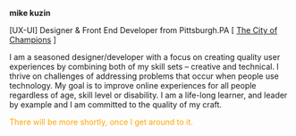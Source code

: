 
__mike kuzin__

[UX-UI] Designer & Front End Developer from Pittsburgh.PA [ [The City of Champions](http://en.wikipedia.org/wiki/Pittsburgh) ]

<p class="desc">
I am a seasoned designer/developer with a focus on creating quality user experiences by combining both of my skill sets – creative and technical. I thrive on challenges of addressing problems that occur when people use technology. My goal is to improve online experiences for all people regardless of age, skill level or disability. I am a life-long learner, and leader by example and I am committed to the quality of my craft. 
</div>

<div style="color: orange">
There will be more shortly, once I get around to it.
</div>